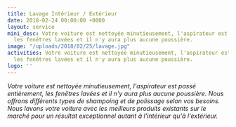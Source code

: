 ```yaml
---
title: Lavage Intérieur / Extérieur
date: 2018-02-24 00:00:00 +0000
layout: service
mini_desc: Votre voiture est nettoyée minutieusement, l'aspirateur est passé partout,
  les fenêtres lavées et il n'y aura plus aucune poussière.
image: "/uploads/2018/02/25/lavage.jpg"
activities: Votre voiture est nettoyée minutieusement, l'aspirateur est passé partout,
  les fenêtres lavées et il n'y aura plus aucune poussière.
logo: ''
---
```

_Votre voiture est nettoyée minutieusement, l'aspirateur est passé entièrement, les fenêtres lavées et il n'y aura plus aucune poussière. Nous offrons différents types de shampoing et de polissage selon vos besoins. Nous lavons votre voiture avec les meilleurs produits existants sur le marché pour un résultat exceptionnel autant à l'intérieur qu'à l'extérieur._